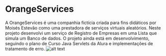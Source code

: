 # OrangeServices
A OrangeServices é uma companhia fictícia criada para fins didáticos por Moisés Estevão como uma prestadora de serviços virtuais aleatórios.
Neste projeto desenvolvi um serviço de Registro de Empresas em uma Lista que simula um Banco de dados.
O projeto ainda está em desenvolvimento, seguindo o plano de Curso Java Servlets da Alura e implementações de tratamento de erro.
![alt text](https://i.imgur.com/R3ta8Nq.png)
